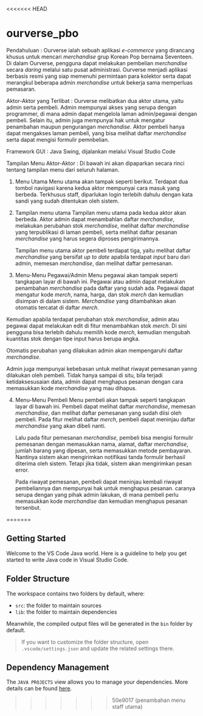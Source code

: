 <<<<<<< HEAD
# ourverse_pbo

Pendahuluan :
Ourverse ialah sebuah aplikasi _e-commerce_ yang dirancang khusus untuk mencari _merchandise_ grup Korean Pop bernama Seventeen. Di dalam Ourverse, pengguna dapat melakukan pembelian _merchandise_ secara _daring_ melalui satu pusat administrasi. Ourverse menjadi aplikasi berbasis resmi yang siap memenuhi permintaan para kolektor serta dapat merangkul beberapa admin _merchandise_ untuk bekerja sama memperluas pemasaran.

Aktor-Aktor yang Terlibat :
Ourverse melibatkan dua aktor utama, yaitu admin serta pembeli. Admin mempunyai akses yang serupa dengan programmer, di mana admin dapat mengelola laman admin/pegawai dengan pembeli. Selain itu, admin juga mempunyai hak untuk mengatur penambahan maupun pengurangan _merchandise_. Aktor pembeli hanya dapat mengakses laman pembeli, yang bisa melihat daftar _merchandise_ serta dapat mengisi formulir pemnbelian.  

Framework GUI : 
Java Swing, dijalankan melalui Visual Studio Code

Tampilan Menu Aktor-Aktor :
Di bawah ini akan dipaparkan secara rinci tentang tampilan menu dari seluruh halaman. 

1. Menu Utama
   Menu utama akan tampak seperti berikut. Terdapat dua tombol navigasi karena kedua aktor mempunyai cara masuk yang berbeda. Terkhusus staff, diparlukan login terlebih dahulu dengan kata sandi yang sudah ditentukan oleh sistem.

2. Tampilan menu utama
   Tampilan menu utama pada kedua aktor akan berbeda. Aktor admin dapat menambahlan daftar _merchandise_, melakukan perubahan stok _merchandise_, melihat daftar _merchandise_ yang terpublikasi di laman pembeli, serta melihat daftar pesanan _merchandise_ yang harus segera diproses pengirimannya.

    Tampilan menu utama aktor pembeli terdapat tiga, yaitu melihat daftar _merchandise_ yang bersifat _up to date_ apabila terdapat _input_ baru dari admin, memesan _merchandise_, dan melihat daftar pemesanan.

3. Menu-Menu Pegawai/Admin
   Menu pegawai akan tampak seperti tangkapan layar di bawah ini. Pegawai atau admin dapat melakukan penambahan _merchandise_ pada daftar yang sudah ada. Pegawai dapat mengatur kode _merch_, nama, harga, dan stok _merch_ dan kemudian disimpan di dalam sistem. _Merchandise_ yang ditambahkan akan otomatis tercatat di daftar _merch_.

Kemudian apabila terdapat perubahan stok _merchandise_, admin atau pegawai dapat melakukan edit di fitur menambahkan stok _merch_. Di sini pengguna bisa terlebih dahulu memilih kode _merch_, kemudian mengubah kuantitas stok dengan tipe input harus berupa angka. 

Otomatis perubahan yang dilakukan admin akan mempengaruhi daftar _merchandise_.

Admin juga mempunyai kebebasan untuk melihat riwayat pemesanan yanng dilakukan oleh pembeli. Tidak hanya sampai di situ, bila terjadi ketidaksesusaian data, admin dapat menghapus pesanan dengan cara memasukkan kode _merchandise_ yang mau dihapus. 

4. Menu-Menu Pembeli
   Menu pembeli akan tampak seperti tangkapan layar di bawah ini. Pembeli dapat melihat daftar _merchandise_, memesan _merchandise_, dan melihat daftar pemesanan yang sudah diisi oleh pembeli. Pada fitur melihat daftar _merch_, pembeli dapat meninjau daftar _merchandise_ yang akan dibeli nanti.

   Lalu pada fitur pemesanan _merchandise_, pembeli bisa mengisi formulir pemesanan dengan memasukkan nama, alamat, daftar _merchandise_, jumlah barang yang dipesan, serta memasukkan metode pembayaran. Nantinya sistem akan mengirimkan notifikasi tanda formulir berhasil diterima oleh sistem. Tetapi jika tidak, sistem akan mengirimkan pesan error.

   Pada riwayat pemesanan, pembeli dapat meninjau kembali riwayat pembeliannya dan mempunyai hak untuk menghapus pesanan. caranya serupa dengan yang pihak admin lakukan, di mana pembeli perlu memasukkan kode _merchandise_ dan kemudian menghapus pesanan tersenbut.

   


=======
## Getting Started

Welcome to the VS Code Java world. Here is a guideline to help you get started to write Java code in Visual Studio Code.

## Folder Structure

The workspace contains two folders by default, where:

- `src`: the folder to maintain sources
- `lib`: the folder to maintain dependencies

Meanwhile, the compiled output files will be generated in the `bin` folder by default.

> If you want to customize the folder structure, open `.vscode/settings.json` and update the related settings there.

## Dependency Management

The `JAVA PROJECTS` view allows you to manage your dependencies. More details can be found [here](https://github.com/microsoft/vscode-java-dependency#manage-dependencies).
>>>>>>> 50e9017 (penambahan menu staff utama)
